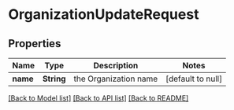 # OrganizationUpdateRequest
## Properties

| Name | Type | Description | Notes |
|------------ | ------------- | ------------- | -------------|
| **name** | **String** | the Organization name | [default to null] |

[[Back to Model list]](../README.md#documentation-for-models) [[Back to API list]](../README.md#documentation-for-api-endpoints) [[Back to README]](../README.md)

